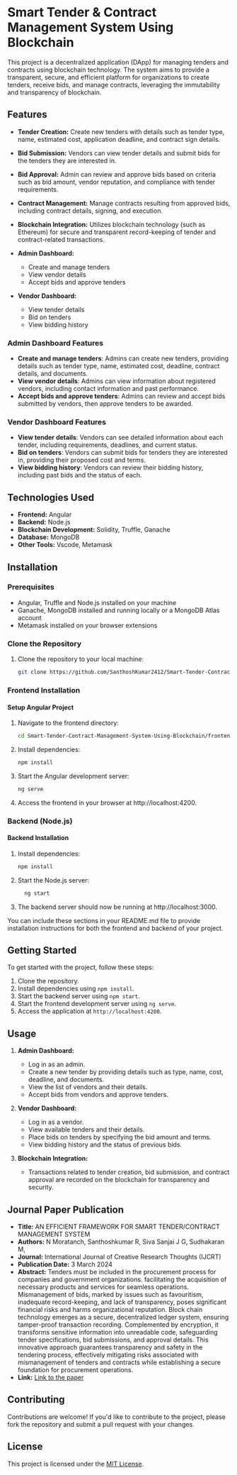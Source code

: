 # Smart Tender & Contract Management System Using Blockchain

This project is a decentralized application (DApp) for managing tenders and contracts using blockchain technology. The system aims to provide a transparent, secure, and efficient platform for organizations to create tenders, receive bids, and manage contracts, leveraging the immutability and transparency of blockchain.

## Features

- **Tender Creation:** Create new tenders with details such as tender type, name, estimated cost, application deadline, and contract sign details.
- **Bid Submission:** Vendors can view tender details and submit bids for the tenders they are interested in.
- **Bid Approval:** Admin can review and approve bids based on criteria such as bid amount, vendor reputation, and compliance with tender requirements.
- **Contract Management:** Manage contracts resulting from approved bids, including contract details, signing, and execution.
- **Blockchain Integration:** Utilizes blockchain technology (such as Ethereum) for secure and transparent record-keeping of tender and contract-related transactions.

- **Admin Dashboard:**
  - Create and manage tenders
  - View vendor details
  - Accept bids and approve tenders

- **Vendor Dashboard:**
  - View tender details
  - Bid on tenders
  - View bidding history

### Admin Dashboard Features

- **Create and manage tenders**: Admins can create new tenders, providing details such as tender type, name, estimated cost, deadline, contract details, and documents.
- **View vendor details**: Admins can view information about registered vendors, including contact information and past performance.
- **Accept bids and approve tenders**: Admins can review and accept bids submitted by vendors, then approve tenders to be awarded.

### Vendor Dashboard Features

- **View tender details**: Vendors can see detailed information about each tender, including requirements, deadlines, and current status.
- **Bid on tenders**: Vendors can submit bids for tenders they are interested in, providing their proposed cost and terms.
- **View bidding history**: Vendors can review their bidding history, including past bids and the status of each.
## Technologies Used

- **Frontend:** Angular
- **Backend:** Node.js
- **Blockchain Development:** Solidity, Truffle, Ganache
- **Database:** MongoDB
- **Other Tools:** Vscode, Metamask
## Installation

### Prerequisites
- Angular, Truffle and Node.js installed on your machine
- Ganache, MongoDB installed and running locally or a MongoDB Atlas account
- Metamask installed on your browser extensions

### Clone the Repository
1. Clone the repository to your local machine:
   ```bash
   git clone https://github.com/SanthoshKumar2412/Smart-Tender-Contract-Management-System-Using-Blockchain.git
   
### Frontend Installation
#### Setup Angular Project
1. Navigate to the frontend directory:
   ```bash
   cd Smart-Tender-Contract-Management-System-Using-Blockchain/frontend
2. Install dependencies:
   ```bash
   npm install

3. Start the Angular development server:
   ```bash
   ng serve

4. Access the frontend in your browser at http://localhost:4200.

### Backend (Node.js)
#### Backend Installation
1. Install dependencies:
   ```bash
   npm install

2. Start the Node.js server: 
   ```bash
     ng start
3. The backend server should now be running at http://localhost:3000.

   

You can include these sections in your README.md file to provide installation instructions for both the frontend and backend of your project.

## Getting Started

To get started with the project, follow these steps:

1. Clone the repository.
2. Install dependencies using `npm install`.
3. Start the backend server using `npm start`.
4. Start the frontend development server using `ng serve`.
5. Access the application at `http://localhost:4200`.

## Usage

1. **Admin Dashboard:**
   - Log in as an admin.
   - Create a new tender by providing details such as type, name, cost, deadline, and documents.
   - View the list of vendors and their details.
   - Accept bids from vendors and approve tenders.

2. **Vendor Dashboard:**
   - Log in as a vendor.
   - View available tenders and their details.
   - Place bids on tenders by specifying the bid amount and terms.
   - View bidding history and the status of previous bids.

3. **Blockchain Integration:**
   - Transactions related to tender creation, bid submission, and contract approval are recorded on the blockchain for transparency and security.

## Journal Paper Publication

- **Title:** AN EFFICIENT FRAMEWORK FOR SMART
TENDER/CONTRACT MANAGEMENT
SYSTEM
- **Authors:** N Moratanch, Santhoshkumar R, Siva Sanjai J G, Sudhakaran M,
- **Journal:**  International Journal of Creative Research Thoughts (IJCRT)
- **Publication Date:** 3 March 2024
- **Abstract:** Tenders must be included in the procurement process for companies and government organizations.
facilitating the acquisition of necessary products and services for seamless operations. Mismanagement of bids,
marked by issues such as favouritism, inadequate record-keeping, and lack of transparency, poses significant
financial risks and harms organizational reputation. Block chain technology emerges as a secure, decentralized
ledger system, ensuring tamper-proof transaction recording. Complemented by encryption, it transforms
sensitive information into unreadable code, safeguarding tender specifications, bid submissions, and approval
details. This innovative approach guarantees transparency and safety in the tendering process, effectively
mitigating risks associated with mismanagement of tenders and contracts while establishing a secure foundation
for procurement operations.
- **Link:** [Link to the paper](https://ijcrt.org/papers/IJCRT2403290.pdf)

## Contributing

Contributions are welcome! If you'd like to contribute to the project, please fork the repository and submit a pull request with your changes.

## License

This project is licensed under the [MIT License](LICENSE).
